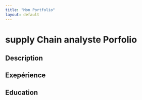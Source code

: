 ```yaml
---
title: "Mon Portfolio"
layout: default
---
```



# supply Chain analyste Porfolio
## Description
## Exepérience
## Education


